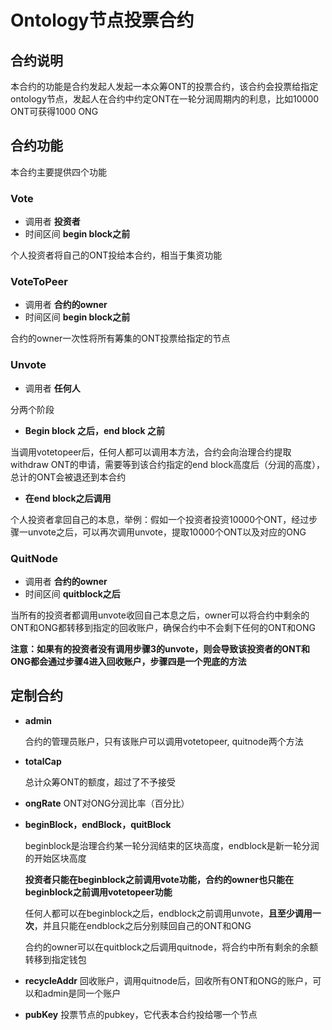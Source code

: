 # Ontology节点投票合约

## 合约说明

本合约的功能是合约发起人发起一本众筹ONT的投票合约，该合约会投票给指定ontology节点，发起人在合约中约定ONT在一轮分润周期内的利息，比如10000 ONT可获得1000 ONG

## 合约功能

本合约主要提供四个功能

### Vote
- 调用者 **投资者**
- 时间区间 **begin block之前**

个人投资者将自己的ONT投给本合约，相当于集资功能

### VoteToPeer
- 调用者 **合约的owner**
- 时间区间  **begin block之前**

合约的owner一次性将所有筹集的ONT投票给指定的节点

### Unvote
- 调用者 **任何人**

分两个阶段

- **Begin block 之后，end block 之前**

当调用votetopeer后，任何人都可以调用本方法，合约会向治理合约提取withdraw ONT的申请，需要等到该合约指定的end block高度后（分润的高度），总计的ONT会被退还到本合约

- **在end block之后调用**

个人投资者拿回自己的本息，举例：假如一个投资者投资10000个ONT，经过步骤一unvote之后，可以再次调用unvote，提取10000个ONT以及对应的ONG

### QuitNode

- 调用者 **合约的owner**
- 时间区间 **quitblock之后**

当所有的投资者都调用unvote收回自己本息之后，owner可以将合约中剩余的ONT和ONG都转移到指定的回收账户，确保合约中不会剩下任何的ONT和ONG

**注意：如果有的投资者没有调用步骤3的unvote，则会导致该投资者的ONT和ONG都会通过步骤4进入回收账户，步骤四是一个兜底的方法**



## 定制合约

- **admin**

  合约的管理员账户，只有该账户可以调用votetopeer, quitnode两个方法

- **totalCap**

  总计众筹ONT的额度，超过了不予接受

- **ongRate** 
   ONT对ONG分润比率（百分比）

- **beginBlock，endBlock，quitBlock**

  beginblock是治理合约某一轮分润结束的区块高度，endblock是新一轮分润的开始区块高度

  **投资者只能在beginblock之前调用vote功能，合约的owner也只能在beginblock之前调用votetopeer功能**

  任何人都可以在beginblock之后，endblock之前调用unvote，**且至少调用一次**，并且只能在endblock之后分别赎回自己的ONT和ONG

  合约的owner可以在quitblock之后调用quitnode，将合约中所有剩余的余额转移到指定钱包

- **recycleAddr**
  回收账户，调用quitnode后，回收所有ONT和ONG的账户，可以和admin是同一个账户

- **pubKey**
  投票节点的pubkey，它代表本合约投给哪一个节点
